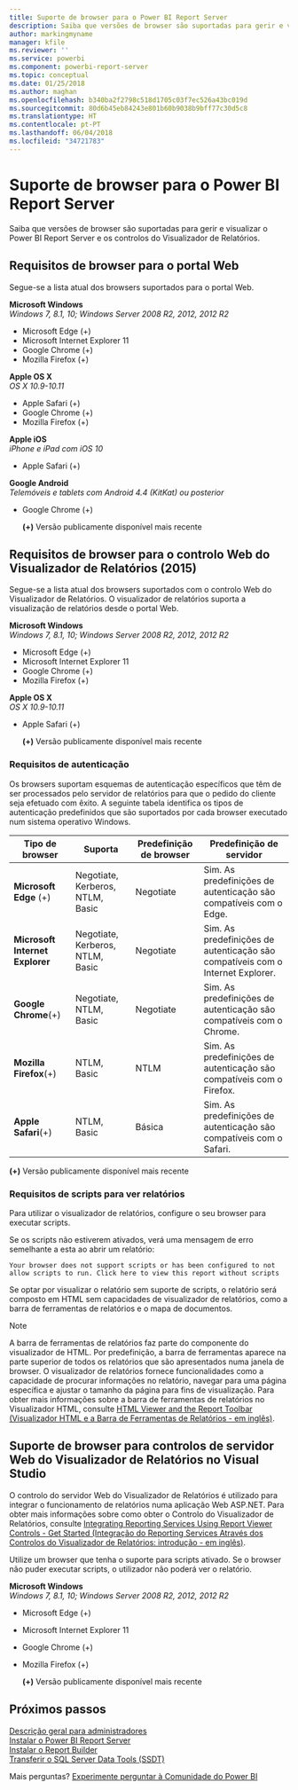 ```yaml
---
title: Suporte de browser para o Power BI Report Server
description: Saiba que versões de browser são suportadas para gerir e visualizar o Power BI Report Server e os controlos do Visualizador de Relatórios.
author: markingmyname
manager: kfile
ms.reviewer: ''
ms.service: powerbi
ms.component: powerbi-report-server
ms.topic: conceptual
ms.date: 01/25/2018
ms.author: maghan
ms.openlocfilehash: b340ba2f2798c518d1705c03f7ec526a43bc019d
ms.sourcegitcommit: 80d6b45eb84243e801b60b9038b9bff77c30d5c8
ms.translationtype: HT
ms.contentlocale: pt-PT
ms.lasthandoff: 06/04/2018
ms.locfileid: "34721783"
---
```

# <a name="browser-support-for-power-bi-report-server"></a>Suporte de browser para o Power BI Report Server
Saiba que versões de browser são suportadas para gerir e visualizar o Power BI Report Server e os controlos do Visualizador de Relatórios.

## <a name="browser-requirements-for-the-web-portal"></a>Requisitos de browser para o portal Web
Segue-se a lista atual dos browsers suportados para o portal Web.

**Microsoft Windows**  
*Windows 7, 8.1, 10; Windows Server 2008 R2, 2012, 2012 R2*

* Microsoft Edge (+)
* Microsoft Internet Explorer 11
* Google Chrome (+)
* Mozilla Firefox (+)

**Apple OS X**  
*OS X 10.9-10.11*

* Apple Safari (+)
* Google Chrome (+)
* Mozilla Firefox (+)

**Apple iOS**  
*iPhone e iPad com iOS 10*

* Apple Safari (+)

**Google Android**  
*Telemóveis e tablets com Android 4.4 (KitKat) ou posterior*

* Google Chrome (+)
  
  **(+)** Versão publicamente disponível mais recente

## <a name="browser-requirements-for-the-report-viewer-web-control-2015"></a>Requisitos de browser para o controlo Web do Visualizador de Relatórios (2015)
Segue-se a lista atual dos browsers suportados com o controlo Web do Visualizador de Relatórios. O visualizador de relatórios suporta a visualização de relatórios desde o portal Web.

**Microsoft Windows**  
*Windows 7, 8.1, 10; Windows Server 2008 R2, 2012, 2012 R2*

* Microsoft Edge (+)
* Microsoft Internet Explorer 11
* Google Chrome (+)
* Mozilla Firefox (+)

**Apple OS X**  
*OS X 10.9-10.11*

* Apple Safari (+)
  
  **(+)** Versão publicamente disponível mais recente

### <a name="authentication-requirements"></a>Requisitos de autenticação
Os browsers suportam esquemas de autenticação específicos que têm de ser processados pelo servidor de relatórios para que o pedido do cliente seja efetuado com êxito. A seguinte tabela identifica os tipos de autenticação predefinidos que são suportados por cada browser executado num sistema operativo Windows.

| **Tipo de browser** | **Suporta** | **Predefinição de browser** | **Predefinição de servidor** |
| --- | --- | --- | --- |
| **Microsoft Edge** (+) |Negotiate, Kerberos, NTLM, Basic |Negotiate |Sim. As predefinições de autenticação são compatíveis com o Edge. |
| **Microsoft Internet Explorer** |Negotiate, Kerberos, NTLM, Basic |Negotiate |Sim. As predefinições de autenticação são compatíveis com o Internet Explorer. |
| **Google Chrome**(+) |Negotiate, NTLM, Basic |Negotiate |Sim. As predefinições de autenticação são compatíveis com o Chrome. |
| **Mozilla Firefox**(+) |NTLM, Basic |NTLM |Sim. As predefinições de autenticação são compatíveis com o Firefox. |
| **Apple Safari**(+) |NTLM, Basic |Básica |Sim. As predefinições de autenticação são compatíveis com o Safari. |

 **(+)** Versão publicamente disponível mais recente

### <a name="script-requirements-for-viewing-reports"></a>Requisitos de scripts para ver relatórios
Para utilizar o visualizador de relatórios, configure o seu browser para executar scripts.

Se os scripts não estiverem ativados, verá uma mensagem de erro semelhante a esta ao abrir um relatório:

```
Your browser does not support scripts or has been configured to not allow scripts to run. Click here to view this report without scripts
```

 Se optar por visualizar o relatório sem suporte de scripts, o relatório será composto em HTML sem capacidades de visualizador de relatórios, como a barra de ferramentas de relatórios e o mapa de documentos.

> [!NOTE]
> A barra de ferramentas de relatórios faz parte do componente do visualizador de HTML. Por predefinição, a barra de ferramentas aparece na parte superior de todos os relatórios que são apresentados numa janela de browser. O visualizador de relatórios fornece funcionalidades como a capacidade de procurar informações no relatório, navegar para uma página específica e ajustar o tamanho da página para fins de visualização. Para obter mais informações sobre a barra de ferramentas de relatórios no Visualizador HTML, consulte [HTML Viewer and the Report Toolbar (Visualizador HTML e a Barra de Ferramentas de Relatórios - em inglês)](https://docs.microsoft.com/sql/reporting-services/html-viewer-and-the-report-toolbar).
> 
> 

## <a name="browser-support-for-report-viewer-web-server-controls-in-visual-studio"></a>Suporte de browser para controlos de servidor Web do Visualizador de Relatórios no Visual Studio
O controlo do servidor Web do Visualizador de Relatórios é utilizado para integrar o funcionamento de relatórios numa aplicação Web ASP.NET. Para obter mais informações sobre como obter o Controlo do Visualizador de Relatórios, consulte [Integrating Reporting Services Using Report Viewer Controls - Get Started (Integração do Reporting Services Através dos Controlos do Visualizador de Relatórios: introdução - em inglês)](https://docs.microsoft.com/sql/reporting-services/application-integration/integrating-reporting-services-using-reportviewer-controls-get-started).

Utilize um browser que tenha o suporte para scripts ativado. Se o browser não puder executar scripts, o utilizador não poderá ver o relatório.

**Microsoft Windows**  
*Windows 7, 8.1, 10; Windows Server 2008 R2, 2012, 2012 R2*

* Microsoft Edge (+)
* Microsoft Internet Explorer 11
* Google Chrome (+)
* Mozilla Firefox (+)
  
  **(+)** Versão publicamente disponível mais recente

## <a name="next-steps"></a>Próximos passos
[Descrição geral para administradores](admin-handbook-overview.md)  
[Instalar o Power BI Report Server](install-report-server.md)  
[Instalar o Report Builder](https://docs.microsoft.com/sql/reporting-services/install-windows/install-report-builder)  
[Transferir o SQL Server Data Tools (SSDT)](http://go.microsoft.com/fwlink/?LinkID=616714)

Mais perguntas? [Experimente perguntar à Comunidade do Power BI](https://community.powerbi.com/)

